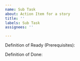 ```yaml
---
name: Sub Task
about: Action Item for a story
title: ''
labels: Sub Task
assignees: ''

---
```


Definition of Ready (Prerequisites):

Definition of Done:
